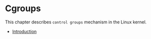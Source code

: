 # Cgroups

This chapter describes `control groups` mechanism in the Linux kernel.

* [Introduction](cgroups1.md)
